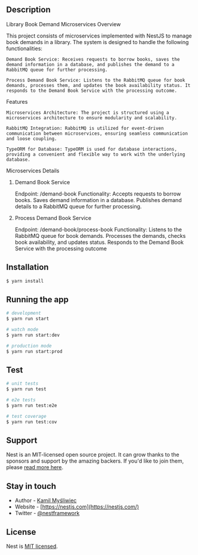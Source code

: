 

## Description
Library Book Demand Microservices
Overview

This project consists of microservices implemented with NestJS to manage book demands in a library. The system is designed to handle the following functionalities:

    Demand Book Service: Receives requests to borrow books, saves the demand information in a database, and publishes the demand to a RabbitMQ queue for further processing.

    Process Demand Book Service: Listens to the RabbitMQ queue for book demands, processes them, and updates the book availability status. It responds to the Demand Book Service with the processing outcome.

Features

    Microservices Architecture: The project is structured using a microservices architecture to ensure modularity and scalability.

    RabbitMQ Integration: RabbitMQ is utilized for event-driven communication between microservices, ensuring seamless communication and loose coupling.

    TypeORM for Database: TypeORM is used for database interactions, providing a convenient and flexible way to work with the underlying database.

Microservices Details
1. Demand Book Service

    Endpoint: /demand-book
    Functionality:
        Accepts requests to borrow books.
        Saves demand information in a database.
        Publishes demand details to a RabbitMQ queue for further processing.

2. Process Demand Book Service

    Endpoint: /demand-book/process-book
    Functionality:
        Listens to the RabbitMQ queue for book demands.
        Processes the demands, checks book availability, and updates status.
        Responds to the Demand Book Service with the processing outcome


## Installation

```bash
$ yarn install
```

## Running the app

```bash
# development
$ yarn run start

# watch mode
$ yarn run start:dev

# production mode
$ yarn run start:prod
```

## Test

```bash
# unit tests
$ yarn run test

# e2e tests
$ yarn run test:e2e

# test coverage
$ yarn run test:cov
```

## Support

Nest is an MIT-licensed open source project. It can grow thanks to the sponsors and support by the amazing backers. If you'd like to join them, please [read more here](https://docs.nestjs.com/support).

## Stay in touch

- Author - [Kamil Myśliwiec](https://kamilmysliwiec.com)
- Website - [https://nestjs.com](https://nestjs.com/)
- Twitter - [@nestframework](https://twitter.com/nestframework)

## License

Nest is [MIT licensed](LICENSE).
